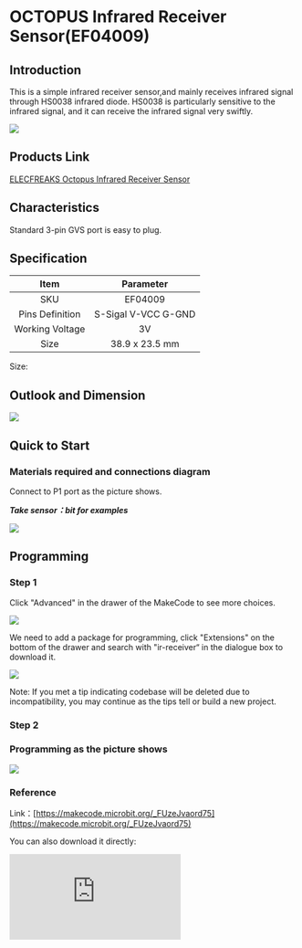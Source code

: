 # OCTOPUS Infrared Receiver Sensor(EF04009)

## Introduction

This is a simple infrared receiver sensor,and mainly receives infrared signal through HS0038 infrared diode. HS0038 is particularly sensitive to the infrared signal, and it can receive the infrared signal very swiftly.

![](./images/04009_01.png)

## Products Link

[ELECFREAKS Octopus Infrared Receiver Sensor](https://shop.elecfreaks.com/products/elecfreaks-octopus-infrared-receiver-sensor?_pos=1&_sid=2af060c82&_ss=r)

## Characteristics

 Standard 3-pin GVS port is easy to plug.
## Specification


Item | Parameter
:-: | :-:
SKU|EF04009
Pins Definition|S-Sigal V-VCC G-GND
Working Voltage|3V
Size|38.9 x 23.5 mm


Size:

## Outlook and Dimension



![](./images/04009_02.png)


## Quick to Start


### Materials required and connections diagram


 Connect to P1 port as the picture shows.

***Take sensor：bit for examples***



![](./images/04009_03.png)

## Programming


### Step 1
Click "Advanced" in the drawer of the MakeCode to see more choices.

![](./images/04009_04.png)

We need to add a package for programming, click "Extensions" on the bottom of the drawer and search with "ir-receiver“ in the dialogue box to download it.

![](./images/04009_05.png)

Note: If you met a tip indicating codebase will be deleted due to incompatibility, you may continue as the tips tell or build a new project.
### Step 2
### Programming as the picture shows

![](./images/04009_06.png)


### Reference
Link：[https://makecode.microbit.org/_FUzeJvaord75](https://makecode.microbit.org/_FUzeJvaord75)

You can also download it directly:


<div
    style={{
        position: 'relative',
        paddingBottom: '60%',
        overflow: 'hidden',
    }}
>
    <iframe
        src="https://makecode.microbit.org/_FUzeJvaord75"
        frameborder="0"
        sandbox="allow-popups allow-forms allow-scripts allow-same-origin"
        style={{
            position: 'absolute',
            width: '100%',
            height: '100%',
        }}
    />
</div>


### Result
 If pushing the switch button on the controller,  the micro:bit shows a "smile" face; if pushing the four direction keys, the micro:bit shows it accordingly.
## Relevant Cases


## Technical Files

